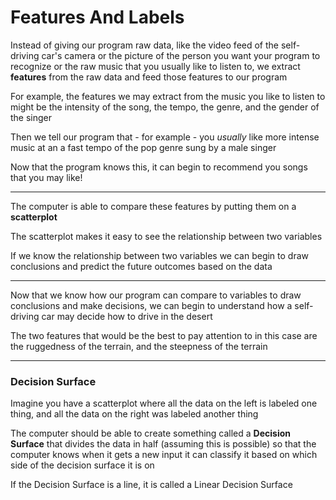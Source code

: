 # Features And Labels

Instead of giving our program raw data, like the video feed of the self-driving car's camera or the picture of the person you want your program to recognize or the raw music that you usually like to listen to, we extract **features** from the raw data and feed those features to our program

For example, the features we may extract from the music you like to listen to might be the intensity of the song, the tempo, the genre, and the gender of the singer

Then we tell our program that - for example - you *usually* like more intense music at an a fast tempo of the pop genre sung by a male singer

Now that the program knows this, it can begin to recommend you songs that you may like!

***

The computer is able to compare these features by putting them on a **scatterplot**

The scatterplot makes it easy to see the relationship between two variables

If we know the relationship between two variables we can begin to draw conclusions and predict the future outcomes based on the data

***

Now that we know how our program can compare to variables to draw conclusions and make decisions, we can begin to understand how a self-driving car may decide how to drive in the desert

The two features that would be the best to pay attention to in this case are the ruggedness of the terrain, and the steepness of the terrain

***

### Decision Surface

Imagine you have a scatterplot where all the data on the left is labeled one thing, and all the data on the right was labeled another thing

The computer should be able to create something called a **Decision Surface** that divides the data in half (assuming this is possible) so that the computer knows when it gets a new input it can classify it based on which side of the decision surface it is on

If the Decision Surface is a line, it is called a Linear Decision Surface
